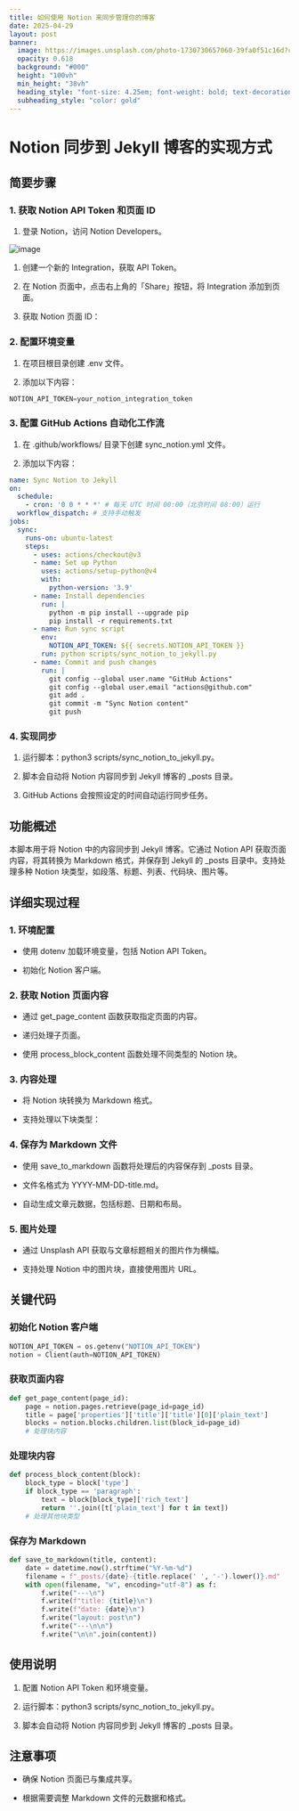 ```yaml
---
title: 如何使用 Notion 来同步管理你的博客
date: 2025-04-29
layout: post
banner:
  image: https://images.unsplash.com/photo-1730730657060-39fa0f51c16d?crop=entropy&cs=tinysrgb&fit=max&fm=jpg&ixid=M3w2OTIwMzJ8MHwxfHJhbmRvbXx8fHx8fHx8fDE3NDU5NDM5ODh8&ixlib=rb-4.0.3&q=80&w=1080
  opacity: 0.618
  background: "#000"
  height: "100vh"
  min_height: "38vh"
  heading_style: "font-size: 4.25em; font-weight: bold; text-decoration: underline"
  subheading_style: "color: gold"
---
```


# Notion 同步到 Jekyll 博客的实现方式

## 简要步骤

### 1. 获取 Notion API Token 和页面 ID

1. 登录 Notion，访问 Notion Developers。

![image](https://prod-files-secure.s3.us-west-2.amazonaws.com/a7a0cc5a-89b9-4cda-8686-1fba0ca52f40/d19c1afe-dea5-4312-9333-786b0ba83054/image.png?X-Amz-Algorithm=AWS4-HMAC-SHA256&X-Amz-Content-Sha256=UNSIGNED-PAYLOAD&X-Amz-Credential=ASIAZI2LB466QBWOXAZI%2F20250429%2Fus-west-2%2Fs3%2Faws4_request&X-Amz-Date=20250429T162627Z&X-Amz-Expires=3600&X-Amz-Security-Token=IQoJb3JpZ2luX2VjEPj%2F%2F%2F%2F%2F%2F%2F%2F%2F%2FwEaCXVzLXdlc3QtMiJGMEQCIBIBlUZ5UBUaA4jFC4IqSC9ntEUDoUKlRR0cvWnH7DdVAiBC%2F2gD2ApE0hBI8WbE4ENOd7g4B99jSQG3v5kO3GTTwiqIBAiR%2F%2F%2F%2F%2F%2F%2F%2F%2F%2F8BEAAaDDYzNzQyMzE4MzgwNSIMgnWOMCvtKmPR8HzIKtwDzycJfL%2FRBY08KwRm67P2A1KEPojAjrdxtcPLJ%2FHIrbpwENoPyYQ4SYUQhKXKYCHtkEDtzjLPha%2BJjIogp03Vz1f5WRvtcuqTBnevUegox%2BTvuzb1o%2FBZ2MYN%2BGk8ps3FMbEp1fcqRjZI2NPv%2FjpyBekJNk9%2Fj0MxHdFHqxczqJ5X%2FABM6AUAJRu%2BiSTMD96w%2FZ9F7Mxze2FLiKoCCUDIWrnlXKLoqx1wgMzjG8QdMe6fkUwNEHHYbnAg0MUyt2hecBDxlcqNmiXvybz3MoIU0oiKU4dQY3TudLNB7M5FXRp3c6Jn8AgNVwZ2Xv93%2B%2BOGNiKn0m7aNCsTM8sLkPwFhbOXe3n5fBitWIIWi8lYTLTzIDsJXrrdPx7gDbXQsZCdJYpoGsPfIZ1uWaCrnUogEgPbvtr7%2Bdknf6vwCgT9WkLGeSJFVc0O73n6pekJFMfaLn5otZx1wivCwakVF6z%2F5Kh65cH9g5B5hF0JLx6QFGIZxQtIl7vQZAz2JiJvNClaCwgFCLIaDJBs2eHrAn%2B96BiZ8Mq%2BrCsOvl9lfrynv8h4RcriHAd%2BkZidG8bazlPfyDtrkMipNYZ6diInJ2LdGKqWJFXkjsaykssNMYHDlob39rjVOdW3kT7C1e4wpPfDwAY6pgEkFxae10OzngMSg4ZUJjf3tdVmVupQ%2BytBylB4%2FFrQKOFhuixXRgEapXxGSzdaleSZUvOAJ1vlWjnBX5RnRHXIt5G%2BH2p48tdghwVR0CD4g%2F9oyPKIsmcIfEQ%2FHUaY%2FBhL4zDV58cFdXCVxZkuAS3p7IuRgPL%2FXN7IggZ9pMdswApg3IAlMKpxp1E5ByJoJ6fM2eDHJqoeDywHPbPJZBAMTFVzYZzi&X-Amz-Signature=b90a0d0fb2e08576abb6a4a87f89f8fb38569ebba7c4876cba5aef03ecf6c0a4&X-Amz-SignedHeaders=host&x-id=GetObject)

1. 创建一个新的 Integration，获取 API Token。

1. 在 Notion 页面中，点击右上角的「Share」按钮，将 Integration 添加到页面。

1. 获取 Notion 页面 ID：


### 2. 配置环境变量

1. 在项目根目录创建 .env 文件。

1. 添加以下内容：

```javascript
NOTION_API_TOKEN=your_notion_integration_token
```

### 3. 配置 GitHub Actions 自动化工作流

1. 在 .github/workflows/ 目录下创建 sync_notion.yml 文件。

1. 添加以下内容：

```yaml
name: Sync Notion to Jekyll
on:
  schedule:
    - cron: '0 0 * * *' # 每天 UTC 时间 00:00（北京时间 08:00）运行
  workflow_dispatch: # 支持手动触发
jobs:
  sync:
    runs-on: ubuntu-latest
    steps:
      - uses: actions/checkout@v3
      - name: Set up Python
        uses: actions/setup-python@v4
        with:
          python-version: '3.9'
      - name: Install dependencies
        run: |
          python -m pip install --upgrade pip
          pip install -r requirements.txt
      - name: Run sync script
        env:
          NOTION_API_TOKEN: ${{ secrets.NOTION_API_TOKEN }}
        run: python scripts/sync_notion_to_jekyll.py
      - name: Commit and push changes
        run: |
          git config --global user.name "GitHub Actions"
          git config --global user.email "actions@github.com"
          git add .
          git commit -m "Sync Notion content"
          git push
```

### 4. 实现同步

1. 运行脚本：python3 scripts/sync_notion_to_jekyll.py。

1. 脚本会自动将 Notion 内容同步到 Jekyll 博客的 _posts 目录。

1. GitHub Actions 会按照设定的时间自动运行同步任务。

## 功能概述

本脚本用于将 Notion 中的内容同步到 Jekyll 博客。它通过 Notion API 获取页面内容，将其转换为 Markdown 格式，并保存到 Jekyll 的 _posts 目录中。支持处理多种 Notion 块类型，如段落、标题、列表、代码块、图片等。

## 详细实现过程

### 1. 环境配置

- 使用 dotenv 加载环境变量，包括 Notion API Token。

- 初始化 Notion 客户端。

### 2. 获取 Notion 页面内容

- 通过 get_page_content 函数获取指定页面的内容。

- 递归处理子页面。

- 使用 process_block_content 函数处理不同类型的 Notion 块。

### 3. 内容处理

- 将 Notion 块转换为 Markdown 格式。

- 支持处理以下块类型：


### 4. 保存为 Markdown 文件

- 使用 save_to_markdown 函数将处理后的内容保存到 _posts 目录。

- 文件名格式为 YYYY-MM-DD-title.md。

- 自动生成文章元数据，包括标题、日期和布局。

### 5. 图片处理

- 通过 Unsplash API 获取与文章标题相关的图片作为横幅。

- 支持处理 Notion 中的图片块，直接使用图片 URL。

## 关键代码

### 初始化 Notion 客户端

```python
NOTION_API_TOKEN = os.getenv("NOTION_API_TOKEN")
notion = Client(auth=NOTION_API_TOKEN)
```

### 获取页面内容

```python
def get_page_content(page_id):
    page = notion.pages.retrieve(page_id=page_id)
    title = page['properties']['title']['title'][0]['plain_text']
    blocks = notion.blocks.children.list(block_id=page_id)
    # 处理块内容
```

### 处理块内容

```python
def process_block_content(block):
    block_type = block['type']
    if block_type == 'paragraph':
        text = block[block_type]['rich_text']
        return ''.join([t['plain_text'] for t in text])
    # 处理其他块类型
```

### 保存为 Markdown

```python
def save_to_markdown(title, content):
    date = datetime.now().strftime("%Y-%m-%d")
    filename = f"_posts/{date}-{title.replace(' ', '-').lower()}.md"
    with open(filename, "w", encoding="utf-8") as f:
        f.write("---\n")
        f.write(f"title: {title}\n")
        f.write(f"date: {date}\n")
        f.write("layout: post\n")
        f.write("---\n\n")
        f.write("\n\n".join(content))
```

## 使用说明

1. 配置 Notion API Token 和环境变量。

1. 运行脚本：python3 scripts/sync_notion_to_jekyll.py。

1. 脚本会自动将 Notion 内容同步到 Jekyll 博客的 _posts 目录。

## 注意事项

- 确保 Notion 页面已与集成共享。

- 根据需要调整 Markdown 文件的元数据和格式。